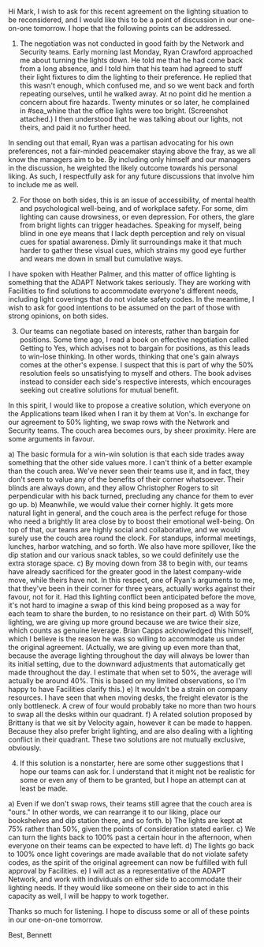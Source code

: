 Hi Mark, I wish to ask for this recent agreement on the lighting situation to be reconsidered, and I would like this to be a point of discussion in our one-on-one tomorrow. I hope that the following points can be addressed.

1) The negotiation was not conducted in good faith by the Network and Security teams. Early morning last Monday, Ryan Crawford approached me about turning the lights down. He told me that he had come back from a long absence, and I told him that his team had agreed to stuff their light fixtures to dim the lighting to their preference. He replied that this wasn't enough, which confused me, and so we went back and forth repeating ourselves, until he walked away. At no point did he mention a concern about fire hazards. Twenty minutes or so later, he complained in #sea_whine that the office lights were too bright. (Screenshot attached.) I then understood that he was talking about our lights, not theirs, and paid it no further heed.

In sending out that email, Ryan was a partisan advocating for his own preferences, not a fair-minded peacemaker staying above the fray, as we all know the managers aim to be. By including only himself and our managers in the discussion, he weighted the likely outcome towards his personal liking. As such, I respectfully ask for any future discussions that involve him to include me as well.

2) For those on both sides, this is an issue of accessibility, of mental health and psychological well-being, and of workplace safety. For some, dim lighting can cause drowsiness, or even depression. For others, the glare from bright lights can trigger headaches. Speaking for myself, being blind in one eye means that I lack depth perception and rely on visual cues for spatial awareness. Dimly lit surroundings make it that much harder to gather these visual cues, which strains my good eye further and wears me down in small but cumulative ways.

I have spoken with Heather Palmer, and this matter of office lighting is something that the ADAPT Network takes seriously. They are working with Facilities to find solutions to accommodate everyone's different needs, including light coverings that do not violate safety codes. In the meantime, I wish to ask for good intentions to be assumed on the part of those with strong opinions, on both sides.

3) Our teams can negotiate based on interests, rather than bargain for positions. Some time ago, I read a book on effective negotiation called Getting to Yes, which advises not to bargain for positions, as this leads to win-lose thinking. In other words, thinking that one's gain always comes at the other's expense. I suspect that this is part of why the 50% resolution feels so unsatisfying to myself and others. The book advises instead to consider each side's respective interests, which encourages seeking out creative solutions for mutual benefit.

In this spirit, I would like to propose a creative solution, which everyone on the Applications team liked when I ran it by them at Von's. In exchange for our agreement to 50% lighting, we swap rows with the Network and Security teams. The couch area becomes ours, by sheer proximity. Here are some arguments in favour.

a) The basic formula for a win-win solution is that each side trades away something that the other side values more. I can't think of a better example than the couch area. We've never seen their teams use it, and in fact, they don't seem to value any of the benefits of their corner whatsoever. Their blinds are always down, and they allow Christopher Rogers to sit perpendicular with his back turned, precluding any chance for them to ever go up.
b) Meanwhile, we would value their corner highly. It gets more natural light in general, and the couch area is the perfect refuge for those who need a brightly lit area close by to boost their emotional well-being. On top of that, our teams are highly social and collaborative, and we would surely use the couch area round the clock. For standups, informal meetings, lunches, harbor watching, and so forth. We also have more spillover, like the dip station and our various snack tables, so we could definitely use the extra storage space.
c) By moving down from 38 to begin with, our teams have already sacrificed for the greater good in the latest company-wide move, while theirs have not. In this respect, one of Ryan's arguments to me, that they've been in their corner for three years, actually works against their favour, not for it. Had this lighting conflict been anticipated before the move, it's not hard to imagine a swap of this kind being proposed as a way for each team to share the burden, to no resistance on their part.
d) With 50% lighting, we are giving up more ground because we are twice their size, which counts as genuine leverage. Brian Capps acknowledged this himself, which I believe is the reason he was so willing to accommodate us under the original agreement. (Actually, we are giving up even more than that, because the average lighting throughout the day will always be lower than its initial setting, due to the downward adjustments that automatically get made throughout the day. I estimate that when set to 50%, the average will actually be around 40%. This is based on my limited observations, so I'm happy to have Facilities clarify this.)
e) It wouldn't be a strain on company resources. I have seen that when moving desks, the freight elevator is the only bottleneck. A crew of four would probably take no more than two hours to swap all the desks within our quadrant.
f) A related solution proposed by Brittany is that we sit by Velocity again, however it can be made to happen. Because they also prefer bright lighting, and are also dealing with a lighting conflict in their quadrant. These two solutions are not mutually exclusive, obviously.

4) If this solution is a nonstarter, here are some other suggestions that I hope our teams can ask for. I understand that it might not be realistic for some or even any of them to be granted, but I hope an attempt can at least be made.

a) Even if we don't swap rows, their teams still agree that the couch area is "ours." In other words, we can rearrange it to our liking, place our bookshelves and dip station there, and so forth.
b) The lights are kept at 75% rather than 50%, given the points of consideration stated earlier.
c) We can turn the lights back to 100% past a certain hour in the afternoon, when everyone on their teams can be expected to have left.
d) The lights go back to 100% once light coverings are made available that do not violate safety codes, as the spirit of the original agreement can now be fulfilled with full approval by Facilities.
e) I will act as a representative of the ADAPT Network, and work with individuals on either side to accommodate their lighting needs. If they would like someone on their side to act in this capacity as well, I will be happy to work together.

Thanks so much for listening. I hope to discuss some or all of these points in our one-on-one tomorrow.

Best,
Bennett